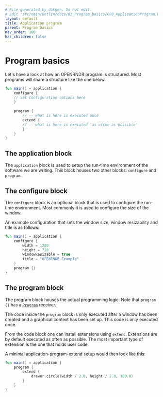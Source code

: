 ```yaml
---
# File generated by dokgen. Do not edit. 
# Edit 'src/main/kotlin/docs/03_Program_basics/C00_ApplicationProgram.kt' instead.
layout: default
title: Application program
parent: Program basics
nav_order: 100
has_children: false
---
```

 
# Program basics

Let's have a look at how an OPENRNDR program is structured. 
Most programs will share a structure like the one below. 
 
```kotlin
fun main() = application {
    configure {
    // set Configuration options here
    }
    
    program {
        // -- what is here is executed once
        extend {
        // -- what is here is executed 'as often as possible'
        }
    }
}
``` 
 
## The application block

The `application` block is used to setup the run-time environment 
of the software we are writing. This block houses two other blocks:
`configure` and `program`.

## The configure block

The `configure` block is an optional block that is used to configure 
the run-time environment. Most commonly it is used to configure the 
size of the window.

An example configuration that sets the window size, window resizability 
and title is as follows: 
 
```kotlin
fun main() = application {
    configure {
        width = 1280
        height = 720
        windowResizable = true
        title = "OPENRNDR Example"
    }
    program {}
}
``` 
 
## The program block
    
The program block houses the actual programming logic. Note that `program {}` has a 
[`Program`](https://api.openrndr.org/org.openrndr/-program/index.html) receiver.

The code inside the `program` block is only executed after a window has 
been created and a graphical context has been set up. This code is only 
executed once.

From the code block one can install extensions using `extend`. Extensions 
are by default executed as often as possible. The most important type of 
extension is the one that holds user code.

A minimal application-program-extend setup would then look like this: 
 
```kotlin
fun main() = application {
    program {
        extend {
            drawer.circle(width / 2.0, height / 2.0, 100.0)
        }
    }
}
``` 
